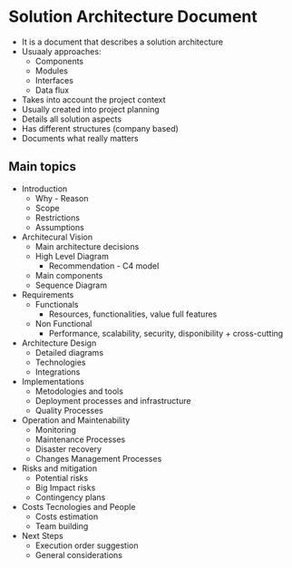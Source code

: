 # Solution Architecture Document

* It is a document that describes a solution architecture
* Usuaaly approaches:
  * Components
  * Modules
  * Interfaces
  * Data flux
* Takes into account the project context
* Usually created into project planning
* Details all solution aspects
* Has different structures (company based)
* Documents what really matters

## Main topics

* Introduction
  * Why - Reason
  * Scope
  * Restrictions
  * Assumptions
* Architecural Vision
  * Main architecture decisions
  * High Level Diagram
    * Recommendation - C4 model
  * Main components
  * Sequence Diagram
* Requirements
  * Functionals
    * Resources, functionalities, value full features
  * Non Functional
    * Performance, scalability, security, disponibility + cross-cutting
* Architecture Design
  * Detailed diagrams
  * Technologies
  * Integrations
* Implementations
  * Metodologies and tools
  * Deployment processes and infrastructure
  * Quality Processes
* Operation and Maintenability
  * Monitoring
  * Maintenance Processes
  * Disaster recovery
  * Changes Management Processes
* Risks and mitigation
  * Potential risks
  * Big Impact risks
  * Contingency plans
* Costs Tecnologies and People
  * Costs estimation
  * Team building
* Next Steps
  * Execution order suggestion
  * General considerations

